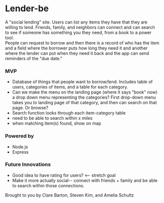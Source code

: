 <h1>Lender-be</h1>

A "social lending" site. Users can list any items they have that they are willing to lend. Friends, family, and neighbors can connect and  can search to see if someone has something you they need, from a book to a power tool. 
<br>
People can request to borrow and then there is a record of who has the item and a field where the borrower puts how long they need it and another where the lender can put when they need it back and the app can send reminders of the "due date." 
<br>

<h3>MVP</h3>
<ul>
  <li>Database of things that people want to borrow/lend. Includes table of users, categories of items, and a table for each category.   </li>
  <li>Can we make the menu on the landing page (where it says "book" now) a drop down menu representing the categories? First drop-down menu takes you to landing page of that category, and then can search on that page. Or browse?</li>
  <li>Search function looks through each item-category table </li>
  <li>need to be able to search within x miles</li>
  <li>when matching item(s) found, show on map</li>
</ul>

<h3>Powered by</h3>
<ul>
  <li>Node.js</li>
  <li>Express</li>
</ul>

<h3>Future Innovations</h3>
<ul>
  <li>Good idea to have rating for users? <-- stretch goal</li>
  <li>Make it more actually social-- connect with friends + family and be able to search within those connections. </li>
</ul>

Brought to you by Clare Barton, Steven Kim, and Amelia Schultz
